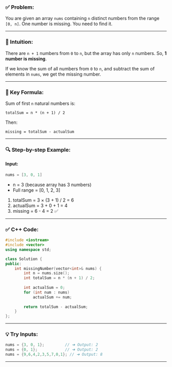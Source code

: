 ### ✅ Problem:

You are given an array `nums` containing `n` distinct numbers from the range `[0, n]`. One number is missing. You need to find it.

---

### 🧠 Intuition:

There are `n + 1` numbers from `0` to `n`, but the array has only `n` numbers. So, **1 number is missing**.

If we know the sum of all numbers from `0` to `n`, and subtract the sum of elements in `nums`, we get the missing number.

---

### 📘 Key Formula:

Sum of first `n` natural numbers is:

```
totalSum = n * (n + 1) / 2
```

Then:

```
missing = totalSum - actualSum
```

---

### 🔍 Step-by-step Example:

#### Input:

```cpp
nums = [3, 0, 1]
```

* n = 3 (because array has 3 numbers)
* Full range = \[0, 1, 2, 3]

1. totalSum = 3 × (3 + 1) / 2 = 6
2. actualSum = 3 + 0 + 1 = 4
3. missing = 6 - 4 = 2 ✅

---

### ✅ C++ Code:

```cpp
#include <iostream>
#include <vector>
using namespace std;

class Solution {
public:
    int missingNumber(vector<int>& nums) {
        int n = nums.size();
        int totalSum = n * (n + 1) / 2;
        
        int actualSum = 0;
        for (int num : nums)
            actualSum += num;
        
        return totalSum - actualSum;
    }
};
```

---

### 💡 Try Inputs:

```cpp
nums = {3, 0, 1};         // ➜ Output: 2
nums = {0, 1};            // ➜ Output: 2
nums = {9,6,4,2,3,5,7,0,1}; // ➜ Output: 8
```

---
